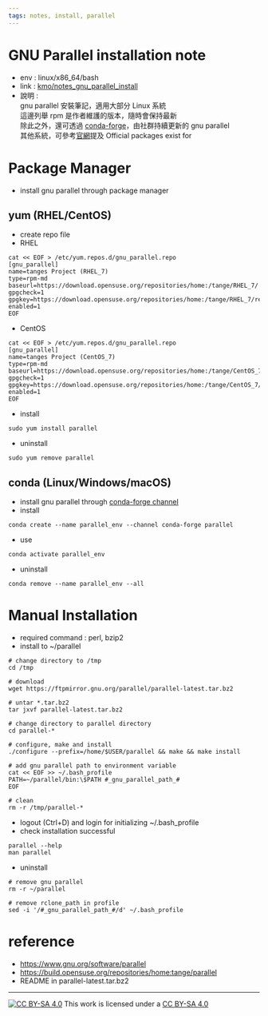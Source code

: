```yaml
---
tags: notes, install, parallel
---
```


# GNU Parallel installation note
- env :  linux/x86_64/bash
- link : [kmo/notes_gnu_parallel_install](https://hackmd.io/@kmo/notes_gnu_parallel_install)
- 說明 :  
gnu parallel 安裝筆記，適用大部分 Linux 系統  
這邊列舉 rpm 是作者維護的版本，隨時會保持最新  
除此之外，還可透過 [conda-forge](https://anaconda.org/conda-forge/parallel)，由社群持續更新的 gnu parallel  
其他系統，可參考[官網](https://www.gnu.org/software/parallel/)提及 Official packages exist for

# Package Manager

- install gnu parallel through package manager


## yum (RHEL/CentOS)

- create repo file
- RHEL
```bash=
cat << EOF > /etc/yum.repos.d/gnu_parallel.repo
[gnu_parallel]
name=tanges Project (RHEL_7)
type=rpm-md
baseurl=https://download.opensuse.org/repositories/home:/tange/RHEL_7/
gpgcheck=1
gpgkey=https://download.opensuse.org/repositories/home:/tange/RHEL_7/repodata/repomd.xml.key
enabled=1
EOF
```
- CentOS
```bash=
cat << EOF > /etc/yum.repos.d/gnu_parallel.repo
[gnu_parallel]
name=tanges Project (CentOS_7)
type=rpm-md
baseurl=https://download.opensuse.org/repositories/home:/tange/CentOS_7/
gpgcheck=1
gpgkey=https://download.opensuse.org/repositories/home:/tange/CentOS_7/repodata/repomd.xml.key
enabled=1
EOF
```
- install
```bash=
sudo yum install parallel
```
- uninstall
```bash=
sudo yum remove parallel
```

## conda (Linux/Windows/macOS)
- install gnu parallel through [conda-forge channel](https://anaconda.org/conda-forge/parallel)
- install
```bash=
conda create --name parallel_env --channel conda-forge parallel
```
- use
```bash=
conda activate parallel_env
```

- uninstall
```bash=
conda remove --name parallel_env --all
```

# Manual Installation

- required command : perl, bzip2
- install to ~/parallel
```bash=
# change directory to /tmp
cd /tmp

# download
wget https://ftpmirror.gnu.org/parallel/parallel-latest.tar.bz2

# untar *.tar.bz2
tar jxvf parallel-latest.tar.bz2

# change directory to parallel directory 
cd parallel-*

# configure, make and install
./configure --prefix=/home/$USER/parallel && make && make install

# add gnu parallel path to environment variable
cat << EOF >> ~/.bash_profile
PATH=~/parallel/bin:\$PATH #_gnu_parallel_path_#
EOF

# clean
rm -r /tmp/parallel-*
```
- logout (Ctrl+D) and login for initializing ~/.bash_profile
- check installation successful
```bash=
parallel --help
man parallel
```

- uninstall
```bash=
# remove gnu parallel
rm -r ~/parallel

# remove rclone_path in profile
sed -i '/#_gnu_parallel_path_#/d' ~/.bash_profile
```


# reference
- https://www.gnu.org/software/parallel
- https://build.opensuse.org/repositories/home:tange/parallel
- README in parallel-latest.tar.bz2


---
[![CC BY-SA 4.0][cc-by-sa-image]][cc-by-sa] This work is licensed under a [CC BY-SA 4.0][cc-by-sa]

[cc-by-sa]: http://creativecommons.org/licenses/by-sa/4.0/ 
[cc-by-sa-image]: https://licensebuttons.net/l/by-sa/4.0/88x31.png
